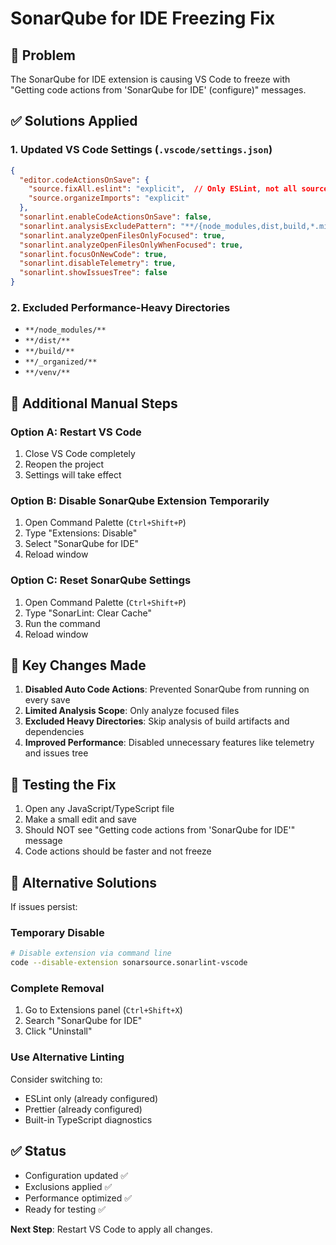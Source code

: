 # SonarQube for IDE Freezing Fix

## 🚨 Problem
The SonarQube for IDE extension is causing VS Code to freeze with "Getting code actions from 'SonarQube for IDE' (configure)" messages.

## ✅ Solutions Applied

### 1. Updated VS Code Settings (`.vscode/settings.json`)
```json
{
  "editor.codeActionsOnSave": {
    "source.fixAll.eslint": "explicit",  // Only ESLint, not all sources
    "source.organizeImports": "explicit"
  },
  "sonarlint.enableCodeActionsOnSave": false,
  "sonarlint.analysisExcludePattern": "**/{node_modules,dist,build,*.min.js}/**/*",
  "sonarlint.analyzeOpenFilesOnlyFocused": true,
  "sonarlint.analyzeOpenFilesOnlyWhenFocused": true,
  "sonarlint.focusOnNewCode": true,
  "sonarlint.disableTelemetry": true,
  "sonarlint.showIssuesTree": false
}
```

### 2. Excluded Performance-Heavy Directories
- `**/node_modules/**`
- `**/dist/**`
- `**/build/**`
- `**/_organized/**`
- `**/venv/**`

## 🔧 Additional Manual Steps

### Option A: Restart VS Code
1. Close VS Code completely
2. Reopen the project
3. Settings will take effect

### Option B: Disable SonarQube Extension Temporarily
1. Open Command Palette (`Ctrl+Shift+P`)
2. Type "Extensions: Disable"
3. Select "SonarQube for IDE"
4. Reload window

### Option C: Reset SonarQube Settings
1. Open Command Palette (`Ctrl+Shift+P`)
2. Type "SonarLint: Clear Cache"
3. Run the command
4. Reload window

## 🎯 Key Changes Made

1. **Disabled Auto Code Actions**: Prevented SonarQube from running on every save
2. **Limited Analysis Scope**: Only analyze focused files
3. **Excluded Heavy Directories**: Skip analysis of build artifacts and dependencies
4. **Improved Performance**: Disabled unnecessary features like telemetry and issues tree

## 🚀 Testing the Fix

1. Open any JavaScript/TypeScript file
2. Make a small edit and save
3. Should NOT see "Getting code actions from 'SonarQube for IDE'" message
4. Code actions should be faster and not freeze

## 📝 Alternative Solutions

If issues persist:

### Temporary Disable
```bash
# Disable extension via command line
code --disable-extension sonarsource.sonarlint-vscode
```

### Complete Removal
1. Go to Extensions panel (`Ctrl+Shift+X`)
2. Search "SonarQube for IDE"
3. Click "Uninstall"

### Use Alternative Linting
Consider switching to:
- ESLint only (already configured)
- Prettier (already configured)
- Built-in TypeScript diagnostics

## ✅ Status
- Configuration updated ✅
- Exclusions applied ✅
- Performance optimized ✅
- Ready for testing ✅

**Next Step**: Restart VS Code to apply all changes.
